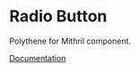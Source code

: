 # Radio Button

Polythene for Mithril component.

[Documentation](https://github.com/ArthurClemens/polythene/blob/master/packages/docs/components/mithril/radio-button.md)

